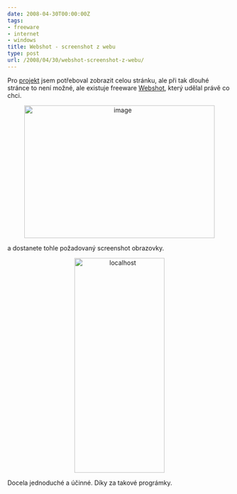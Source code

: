 ```yaml
---
date: 2008-04-30T00:00:00Z
tags:
- freeware
- internet
- windows
title: Webshot - screenshot z webu
type: post
url: /2008/04/30/webshot-screenshot-z-webu/
---
```


Pro <a href="https://blog.prskavec.net/?page_id=84">projekt</a> jsem potřeboval zobrazit celou stránku, ale při tak dlouhé stránce to není možné, ale existuje freeware <a href="https://www.websitescreenshots.com/">Webshot</a>, který udělal právě co chci.

<a href="https://blog.prskavec.net/wp-content/uploads/2008/04/image16.png"></a>
<p style="text-align: center;"><img class="aligncenter" style="border: 0px none;" src="https://blog.prskavec.net/wp-content/uploads/2008/04/image-thumb9.png" border="0" alt="image" width="429" height="299" /></p>
a dostanete tohle požadovaný screenshot obrazovky.

<a href="https://blog.prskavec.net/wp-content/uploads/2008/04/localhost1.jpg"></a>
<p style="text-align: center;"><img class="aligncenter" style="border: 0px none;" src="https://blog.prskavec.net/wp-content/uploads/2008/04/localhost-thumb1.jpg" border="0" alt="localhost" width="203" height="484" /></p>
Docela jednoduché a účinné. Díky za takové prográmky.
